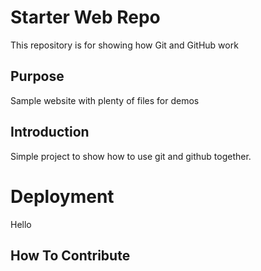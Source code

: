 # Starter Web Repo

This repository is for showing how Git and GitHub work

## Purpose

Sample website with plenty of files for demos

## Introduction
Simple project to show how to use git and github together.
# Deployment
Hello
## How To Contribute
